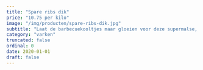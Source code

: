 ```yaml
---
title: "Spare ribs dik"
price: "10.75 per kilo"
image: "/img/producten/spare-ribs-dik.jpg"
subtitle: "Laat de barbecuekooltjes maar gloeien voor deze supermalse, gemarineerde zoete spareribs. Al voorgegaard in traditionele heteluchtovens wat zorgt voor de heerlijke specifieke grillsmaak en de perfecte garing."
category: "varken"
truncated: false
ordinal: 0
date: 2020-01-01
draft: false
---
```

